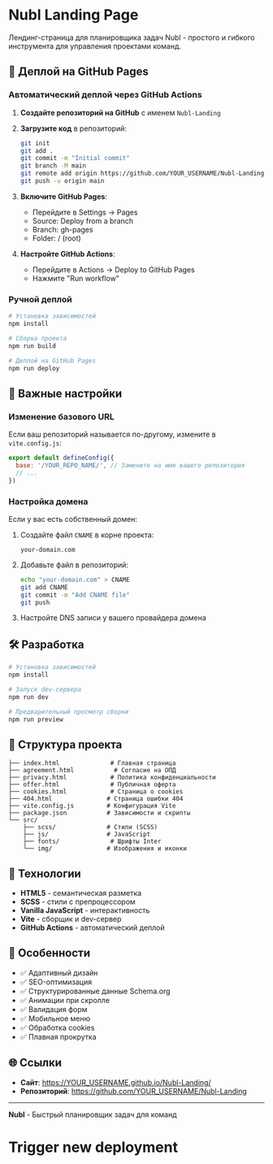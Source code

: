 # Nubl Landing Page

Лендинг-страница для планировщика задач Nubl - простого и гибкого инструмента для управления проектами команд.

## 🚀 Деплой на GitHub Pages

### Автоматический деплой через GitHub Actions

1. **Создайте репозиторий на GitHub** с именем `Nubl-Landing`
2. **Загрузите код** в репозиторий:
   ```bash
   git init
   git add .
   git commit -m "Initial commit"
   git branch -M main
   git remote add origin https://github.com/YOUR_USERNAME/Nubl-Landing.git
   git push -u origin main
   ```

3. **Включите GitHub Pages**:
   - Перейдите в Settings → Pages
   - Source: Deploy from a branch
   - Branch: gh-pages
   - Folder: / (root)

4. **Настройте GitHub Actions**:
   - Перейдите в Actions → Deploy to GitHub Pages
   - Нажмите "Run workflow"

### Ручной деплой

```bash
# Установка зависимостей
npm install

# Сборка проекта
npm run build

# Деплой на GitHub Pages
npm run deploy
```

## 📝 Важные настройки

### Изменение базового URL

Если ваш репозиторий называется по-другому, измените в `vite.config.js`:

```javascript
export default defineConfig({
  base: '/YOUR_REPO_NAME/', // Замените на имя вашего репозитория
  // ...
})
```

### Настройка домена

Если у вас есть собственный домен:

1. Создайте файл `CNAME` в корне проекта:
   ```
   your-domain.com
   ```

2. Добавьте файл в репозиторий:
   ```bash
   echo "your-domain.com" > CNAME
   git add CNAME
   git commit -m "Add CNAME file"
   git push
   ```

3. Настройте DNS записи у вашего провайдера домена

## 🛠️ Разработка

```bash
# Установка зависимостей
npm install

# Запуск dev-сервера
npm run dev

# Предварительный просмотр сборки
npm run preview
```

## 📁 Структура проекта

```
├── index.html              # Главная страница
├── agreement.html           # Согласие на ОПД
├── privacy.html            # Политика конфиденциальности
├── offer.html              # Публичная оферта
├── cookies.html            # Страница о cookies
├── 404.html               # Страница ошибки 404
├── vite.config.js         # Конфигурация Vite
├── package.json           # Зависимости и скрипты
└── src/
    ├── scss/              # Стили (SCSS)
    ├── js/                # JavaScript
    ├── fonts/              # Шрифты Inter
    └── img/               # Изображения и иконки
```

## 🔧 Технологии

- **HTML5** - семантическая разметка
- **SCSS** - стили с препроцессором
- **Vanilla JavaScript** - интерактивность
- **Vite** - сборщик и dev-сервер
- **GitHub Actions** - автоматический деплой

## 📱 Особенности

- ✅ Адаптивный дизайн
- ✅ SEO-оптимизация
- ✅ Структурированные данные Schema.org
- ✅ Анимации при скролле
- ✅ Валидация форм
- ✅ Мобильное меню
- ✅ Обработка cookies
- ✅ Плавная прокрутка

## 🌐 Ссылки

- **Сайт**: https://YOUR_USERNAME.github.io/Nubl-Landing/
- **Репозиторий**: https://github.com/YOUR_USERNAME/Nubl-Landing

---

**Nubl** - Быстрый планировщик задач для команд
# Trigger new deployment
